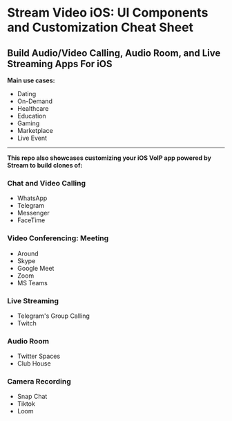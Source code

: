 # Stream Video iOS: UI Components and Customization Cheat Sheet

## Build Audio/Video Calling, Audio Room, and Live Streaming Apps For iOS

**Main use cases:**
- Dating
- On-Demand
- Healthcare
- Education
- Gaming
- Marketplace
- Live Event
---------------

**This repo also showcases customizing your iOS VoIP app powered by Stream to build clones of:**

### Chat and Video Calling
- WhatsApp
- Telegram
- Messenger
- FaceTime

### Video Conferencing: Meeting
- Around
- Skype
- Google Meet
- Zoom
- MS Teams

### Live Streaming
- Telegram's Group Calling
- Twitch

### Audio Room
- Twitter Spaces
- Club House 

### Camera Recording
- Snap Chat
- Tiktok
- Loom


